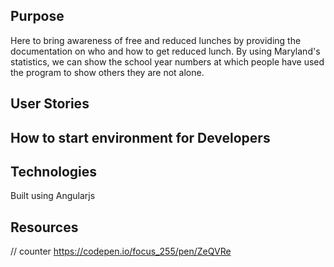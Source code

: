 ## Purpose
  Here to bring awareness of free and reduced lunches by providing the documentation on who and how to get reduced lunch. By using Maryland's statistics, we can show the school year numbers at which people have used the program to show others they are not alone.

## User Stories



## How to start environment for Developers

## Technologies
Built using Angularjs

## Resources
// counter
https://codepen.io/focus_255/pen/ZeQVRe
